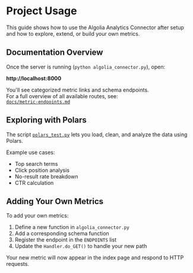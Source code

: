 # Project Usage

This guide shows how to use the Algolia Analytics Connector after setup and how to explore, extend, or build your own metrics.

## Documentation Overview

Once the server is running (`python algolia_connector.py`), open:

**http://localhost:8000**

You'll see categorized metric links and schema endpoints.  
For a full overview of all available routes, see:  
[`docs/metric-endpoints.md`](./metric-endpoints.md)

## Exploring with Polars

The script [`polars_test.py`](../polars_test.py) lets you load, clean, and analyze the data using Polars.

Example use cases:

- Top search terms
- Click position analysis
- No-result rate breakdown
- CTR calculation

## Adding Your Own Metrics

To add your own metrics:

1. Define a new function in `algolia_connector.py`
2. Add a corresponding schema function 
3. Register the endpoint in the `ENDPOINTS` list
4. Update the `Handler.do_GET()` to handle your new path

Your new metric will now appear in the index page and respond to HTTP requests.